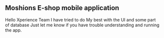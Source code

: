 ## Moshions E-shop mobile application
Hello Xperience Team I have tried to do My best with the UI and some part of database
Just let me know if you have trouble understanding and running the app.
